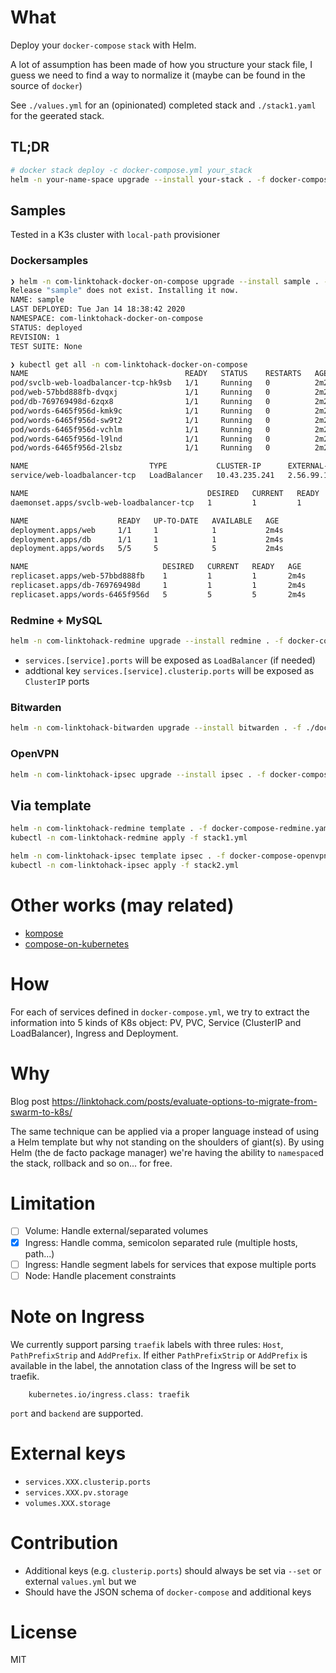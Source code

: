 # What
Deploy your `docker-compose` `stack` with Helm.

A lot of assumption has been made of how you structure your stack file, I guess we need to find a way to normalize it (maybe can be found in the source of `docker`)

See `./values.yml` for an (opinionated) completed stack and `./stack1.yaml` for the geerated stack.

## TL;DR
```sh
# docker stack deploy -c docker-compose.yml your_stack
helm -n your-name-space upgrade --install your-stack . -f docker-compose.yml
```

## Samples
Tested in a K3s cluster with `local-path` provisioner

### Dockersamples
```sh
❯ helm -n com-linktohack-docker-on-compose upgrade --install sample . -f docker-compose-dockersamples.yaml
Release "sample" does not exist. Installing it now.
NAME: sample
LAST DEPLOYED: Tue Jan 14 18:38:42 2020
NAMESPACE: com-linktohack-docker-on-compose
STATUS: deployed
REVISION: 1
TEST SUITE: None

❯ kubectl get all -n com-linktohack-docker-on-compose                                                                                                                                                                                                     stack/git/master 
NAME                                   READY   STATUS    RESTARTS   AGE
pod/svclb-web-loadbalancer-tcp-hk9sb   1/1     Running   0          2m2s
pod/web-57bbd888fb-dvqxj               1/1     Running   0          2m2s
pod/db-769769498d-6zqx8                1/1     Running   0          2m2s
pod/words-6465f956d-kmk9c              1/1     Running   0          2m2s
pod/words-6465f956d-sw9t2              1/1     Running   0          2m2s
pod/words-6465f956d-vchlm              1/1     Running   0          2m2s
pod/words-6465f956d-l9lnd              1/1     Running   0          2m2s
pod/words-6465f956d-2lsbz              1/1     Running   0          2m2s

NAME                           TYPE           CLUSTER-IP      EXTERNAL-IP   PORT(S)           AGE
service/web-loadbalancer-tcp   LoadBalancer   10.43.235.241   2.56.99.175   33000:31908/TCP   2m4s

NAME                                        DESIRED   CURRENT   READY   UP-TO-DATE   AVAILABLE   NODE SELECTOR   AGE
daemonset.apps/svclb-web-loadbalancer-tcp   1         1         1       1            1           <none>          2m4s

NAME                    READY   UP-TO-DATE   AVAILABLE   AGE
deployment.apps/web     1/1     1            1           2m4s
deployment.apps/db      1/1     1            1           2m4s
deployment.apps/words   5/5     5            5           2m4s

NAME                              DESIRED   CURRENT   READY   AGE
replicaset.apps/web-57bbd888fb    1         1         1       2m4s
replicaset.apps/db-769769498d     1         1         1       2m4s
replicaset.apps/words-6465f956d   5         5         5       2m4s
```

### Redmine + MySQL
```sh
helm -n com-linktohack-redmine upgrade --install redmine . -f docker-compose-redmine.yaml --set services.db.clusterip.ports={3306:3306},services.db.ports={3306:3306}
```

- `services.[service].ports` will be exposed as `LoadBalancer` (if needed)
- addtional key `services.[service].clusterip.ports` will be exposed as `ClusterIP` ports

### Bitwarden
```sh   
helm -n com-linktohack-bitwarden upgrade --install bitwarden . -f ./docker-compose-bitwarden.yaml
```

### OpenVPN
```sh
helm -n com-linktohack-ipsec upgrade --install ipsec . -f docker-compose-openvpn.yaml   
```

## Via template
```sh
helm -n com-linktohack-redmine template . -f docker-compose-redmine.yaml --set services.db.clusterip.ports={3306:3306},services.db.ports={3306:3306} > stack1.yml
kubectl -n com-linktohack-redmine apply -f stack1.yml
```

```sh
helm -n com-linktohack-ipsec template ipsec . -f docker-compose-openvpn.yaml --set services.openvpn-as.pv.storage=1Gi > stack2.yaml  
kubectl -n com-linktohack-ipsec apply -f stack2.yml

```

# Other works (may related)
- [kompose](https://github.com/kubernetes/kompose)
- [compose-on-kubernetes](https://github.com/docker/compose-on-kubernetes)

# How
For each of services defined in `docker-compose.yml`, we try to extract the information into 5 kinds of K8s object: PV, PVC, Service (ClusterIP and LoadBalancer), Ingress and Deployment.

# Why
Blog post https://linktohack.com/posts/evaluate-options-to-migrate-from-swarm-to-k8s/

The same technique can be applied via a proper language instead of using a Helm template but why not standing on the shoulders of giant(s). By using Helm (the de facto package manager) we're having the ability to `namespace`d the stack, rollback and so on... for free.

# Limitation
- [ ] Volume: Handle external/separated volumes
- [X] Ingress: Handle comma, semicolon separated rule (multiple hosts, path...)
- [ ] Ingress: Handle segment labels for services that expose multiple ports
- [ ] Node: Handle placement constraints

# Note on Ingress
We currently support parsing `traefik` labels with three rules: `Host`, `PathPrefixStrip` and `AddPrefix`.
If either `PathPrefixStrip` or `AddPrefix` is available in the label, the annotation class of the Ingress will be set to traefik.
```
    kubernetes.io/ingress.class: traefik
```

`port` and `backend` are supported.

# External keys
- `services.XXX.clusterip.ports`
- `services.XXX.pv.storage`
- `volumes.XXX.storage`

# Contribution
- Additional keys (e.g. `clusterip.ports`) should always be set via `--set` or external `values.yml` but we
- Should have the JSON schema of `docker-compose` and additional keys

# License
MIT